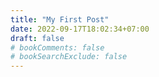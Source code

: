```yaml
---
title: "My First Post"
date: 2022-09-17T18:02:34+07:00
draft: false
# bookComments: false
# bookSearchExclude: false
---
```

